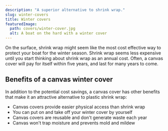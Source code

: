 ```yaml
---
description: "A superior alternative to shrink wrap."
slug: winter-covers
title: Winter covers
featuredImage:
  path: covers/winter-cover.jpg
  alt: A boat on the hard with a winter cover
---
```


On the surface, shrink wrap might seem like the most cost effective way to
protect your boat for the winter season. Shrink wrap seems less expensive until
you start thinking about shrink wrap as an annual cost. Often, a canvas cover
will pay for itself within five years, and last for many years to come.

<!--more-->

## Benefits of a canvas winter cover

In addition to the potential cost savings, a canvas cover has other benefits
that make it an attractive alternative to plastic shrink wrap:

- Canvas covers provide easier physical access than shrink wrap
- You can put on and take off your winter cover by yourself
- Canvas covers are reusable and don't generate waste each year
- Canvas won't trap moisture and prevents mold and mildew
